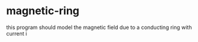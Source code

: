 # magnetic-ring
this program should model the magnetic field due to a conducting ring with current i
